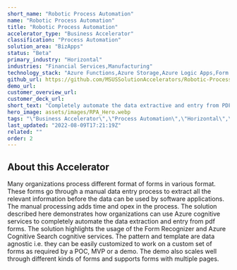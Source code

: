 ```yaml
---
short_name: "Robotic Process Automation"
name: "Robotic Process Automation"
title: "Robotic Process Automation"
accelerator_type: "Business Accelerator"
classification: "Process Automation"
solution_area: "BizApps"
status: "Beta"
primary_industry: "Horizontal"
industries: "Financial Services,Manufacturing"
technology_stack: "Azure Functions,Azure Storage,Azure Logic Apps,Form Recognizer,Cognitive Services,Cognitive Search,Cosmos DB,Azure App Service"
github_url: https://github.com/MSUSSolutionAccelerators/Robotic-Process-Automation-Solution-Accelerator
demo_url: 
customer_overview_url: 
customer_deck_url: 
short_text: "Completely automate the data extractive and entry from PDF form by using Azure Cognitive Services."
hero_image: assets/images/RPA_Hero.webp
tags: "\"Business Accelerator\",\"Process Automation\",\"Horizontal\",\"Financial Services\",\"Manufacturing\",\"Azure Functions\",\"Azure Storage\",\"Azure Logic Apps\",\"Form Recognizer\",\"Cognitive Services\",\"Cognitive Search\",\"Cosmos DB\",\"Azure App Service\",\"BizApps\",\"Beta\""
last_updated: "2022-08-09T17:21:19Z"
related: ""
order: 2
---
```

## About this Accelerator

Many organizations process different format of forms in various format. These forms go through a manual data entry process to extract all the relevant information before the data can be used by software applications. The manual processing adds time and opex in the process. The solution described here demonstrates how organizations can use Azure cognitive services to completely automate the data extraction and entry from pdf forms. The solution highlights the usage of the Form Recognizer and Azure Cognitive Search cognitive services. The pattern and template are data agnostic i.e. they can be easily customized to work on a custom set of forms as required by a POC, MVP or a demo. The demo also scales well through different kinds of forms and supports forms with multiple pages.